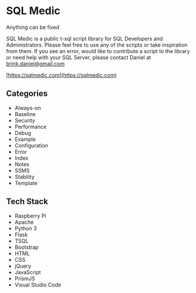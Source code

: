 # SQL Medic
Anything can be fixed

SQL Medic is a public t-sql script library for SQL Developers and Administrators. Please feel free to use any of the scripts or take inspiration from them. If you see an error, would like to contribute a script to the library or need help with your SQL Server, please contact Daniel at brink.daniel@gmail.com


[https://sqlmedic.com](https://sqlmedic.com)


## Categories
* Always-on
* Baseline
* Security
* Performance
* Debug
* Example
* Configuration
* Error
* Index
* Notes
* SSMS
* Stability
* Template


			
## Tech Stack
* Raspberry Pi
* Apache
* Python 3
* Flask
* TSQL
* Bootstrap
* HTML
* CSS
* jQuery
* JavaScript
* PrismJS
* Visual Studio Code
